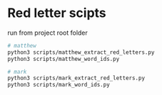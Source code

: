 # Red letter scipts

run from project root folder
```sh
# matthew
python3 scripts/matthew_extract_red_letters.py
python3 scripts/matthew_word_ids.py

# mark
python3 scripts/mark_extract_red_letters.py
python3 scripts/mark_word_ids.py
```